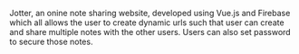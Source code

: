 Jotter, an onine note sharing website, developed using Vue.js and Firebase which all allows the user to create dynamic urls such that user can create and share multiple notes with the other users. Users can also set password to secure those notes.
